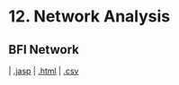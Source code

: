 # 12. Network Analysis 



## BFI Network 
 |  [.jasp](https://github.com/jasp-stats/jasp-data-library/raw/main/BFI%20Network/BFI%20Network.jasp) |  [.html](https://htmlpreview.github.io/?https://github.com/jasp-stats/jasp-data-library/blob/main/BFI%20Network/index.html) |  [.csv](https://raw.githubusercontent.com/jasp-stats/jasp-data-library/main/BFI%20Network/BFI%20Network.csv)